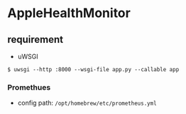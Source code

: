 # AppleHealthMonitor

## requirement

- uWSGI

```shell
$ uwsgi --http :8000 --wsgi-file app.py --callable app
```


### Promethues

* config path: `/opt/homebrew/etc/prometheus.yml`